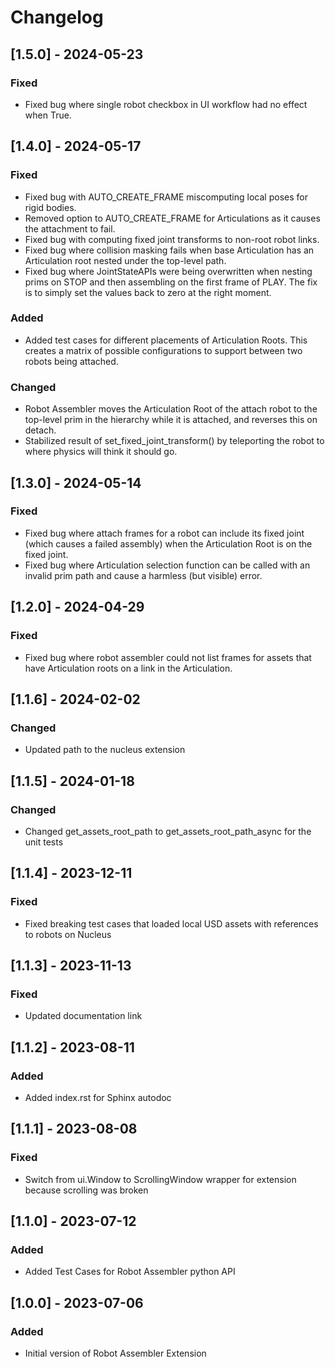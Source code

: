 # Changelog
## [1.5.0] - 2024-05-23
### Fixed
- Fixed bug where single robot checkbox in UI workflow had no effect when True.

## [1.4.0] - 2024-05-17
### Fixed
- Fixed bug with AUTO_CREATE_FRAME miscomputing local poses for rigid bodies.
- Removed option to AUTO_CREATE_FRAME for Articulations as it causes the attachment to fail.
- Fixed bug with computing fixed joint transforms to non-root robot links.
- Fixed bug where collision masking fails when base Articulation has an Articulation root nested under the top-level path.
- Fixed bug where JointStateAPIs were being overwritten when nesting prims on STOP and then assembling on the first frame of PLAY.  The fix is to simply set the values back to zero at the right moment.
### Added
- Added test cases for different placements of Articulation Roots.  This creates a matrix of possible configurations to support between two robots being attached.
### Changed
- Robot Assembler moves the Articulation Root of the attach robot to the top-level prim in the hierarchy while it is attached, and reverses this on detach.
- Stabilized result of set_fixed_joint_transform() by teleporting the robot to where physics will think it should go.

## [1.3.0] - 2024-05-14
### Fixed
- Fixed bug where attach frames for a robot can include its fixed joint (which causes a failed assembly) when the Articulation Root is on the fixed joint.
- Fixed bug where Articulation selection function can be called with an invalid prim path and cause a harmless (but visible) error.

## [1.2.0] - 2024-04-29
### Fixed
- Fixed bug where robot assembler could not list frames for assets that have Articulation roots on a link in the Articulation.

## [1.1.6] - 2024-02-02
### Changed
- Updated path to the nucleus extension

## [1.1.5] - 2024-01-18
### Changed
- Changed get_assets_root_path to get_assets_root_path_async for the unit tests

## [1.1.4] - 2023-12-11
### Fixed
- Fixed breaking test cases that loaded local USD assets with references to robots on Nucleus

## [1.1.3] - 2023-11-13
### Fixed
- Updated documentation link

## [1.1.2] - 2023-08-11
### Added
- Added index.rst for Sphinx autodoc

## [1.1.1] - 2023-08-08
### Fixed
- Switch from ui.Window to ScrollingWindow wrapper for extension because scrolling was broken

## [1.1.0] - 2023-07-12
### Added
- Added Test Cases for Robot Assembler python API

## [1.0.0] - 2023-07-06

### Added
- Initial version of Robot Assembler Extension
